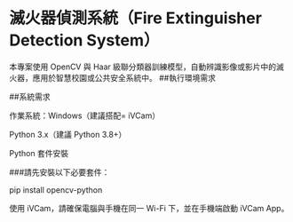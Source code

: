 # 滅火器偵測系統（Fire Extinguisher Detection System）
本專案使用 OpenCV 與 Haar 級聯分類器訓練模型，自動辨識影像或影片中的滅火器，應用於智慧校園或公共安全系統中。
##執行環境需求

##系統需求

作業系統：Windows（建議搭配= iVCam）

Python 3.x（建議 Python 3.8+）

Python 套件安裝

###請先安裝以下必要套件：

pip install opencv-python

使用 iVCam，請確保電腦與手機在同一 Wi-Fi 下，並在手機端啟動 iVCam App。
